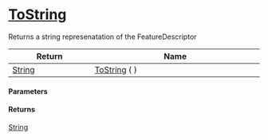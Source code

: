 # [ToString](./FeatureDescriptor--ToString.md)

Returns a string represenatation of the FeatureDescriptor

| Return<div><a href="#"><img width=225></a></div> | Name<div><a href="#"><img width=525></a></div> | 
| --- | --- | 
| [String](https://docs.microsoft.com/en-us/dotnet/api/System.String) | [ToString](./FeatureDescriptor--ToString.md) (  ) | 


#### Parameters

#### Returns
[String](https://docs.microsoft.com/en-us/dotnet/api/System.String)<br>
